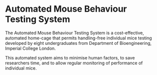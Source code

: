 # Automated Mouse Behaviour Testing System

The Automated Mouse Behaviour Testing System is a cost-effective, automated home-cage that permits handling-free individual mice testing developed by eight undergraduates from Department of Bioengineering, Imperial College London.

This automated system aims to minimise human factors, to save researchers time, and to allow regular monitoring of performance of individual mice.